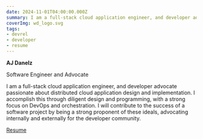 ```yaml
---
date: 2024-11-01T04:00:00.000Z
summary: I am a full-stack cloud application engineer, and developer advocate passionate about distributed cloud application design and implementation. I accomplish this through diligent design and programming, with a strong focus on DevOps and orchestration. I will contribute to the success of a software project by being a strong proponent of these ideals, advocating internally and externally for the developer community.
coverImg: wd_logo.svg
tags:
- devrel
- developer
- resume
---
```


**AJ Danelz**

Software Engineer and Advocate

I am a full-stack cloud application engineer, and developer advocate passionate about distributed cloud application design and implementation. I accomplish this through diligent design and programming, with a strong focus on DevOps and orchestration. I will contribute to the success of a software project by being a strong proponent of these ideals, advocating internally and externally for the developer community.

[Resume](/about)
